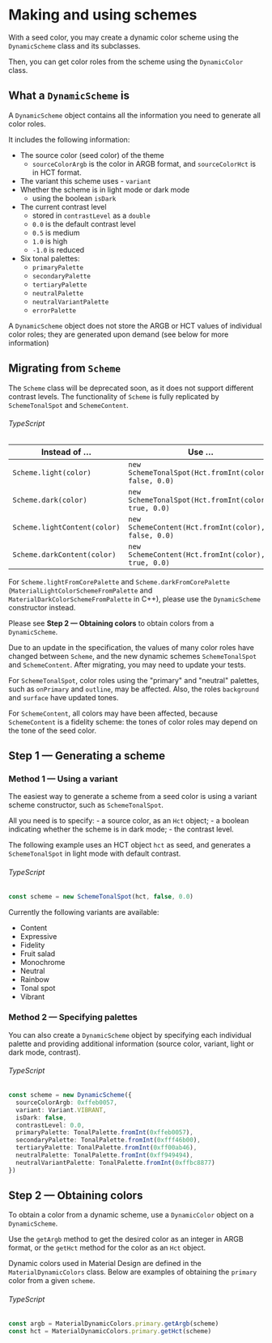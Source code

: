 # Making and using schemes

With a seed color, you may create a dynamic color scheme using the
`DynamicScheme` class and its subclasses.

Then, you can get color roles from the scheme using the `DynamicColor` class.

## What a `DynamicScheme` is

A `DynamicScheme` object contains all the information you need to generate all
color roles.

It includes the following information:

- The source color (seed color) of the theme
  - `sourceColorArgb` is the color in ARGB format, and `sourceColorHct` is
    in HCT format.
- The variant this scheme uses - `variant`
- Whether the scheme is in light mode or dark mode
  - using the boolean `isDark`
- The current contrast level
  - stored in `contrastLevel` as a `double`
  - `0.0` is the default contrast level
  - `0.5` is medium
  - `1.0` is high
  - `-1.0` is reduced
- Six tonal palettes:
  - `primaryPalette`
  - `secondaryPalette`
  - `tertiaryPalette`
  - `neutralPalette`
  - `neutralVariantPalette`
  - `errorPalette`

A `DynamicScheme` object does not store the ARGB or HCT values of individual
color roles; they are generated upon demand (see below for more information)

## Migrating from `Scheme`

The `Scheme` class will be deprecated soon, as it does not support different
contrast levels. The functionality of `Scheme` is fully replicated by
`SchemeTonalSpot` and `SchemeContent`.

<section>

###### TypeScript

| Instead of …                 | Use …                                                 |
| ---------------------------- | ----------------------------------------------------- |
| `Scheme.light(color)`        | `new SchemeTonalSpot(Hct.fromInt(color), false, 0.0)` |
| `Scheme.dark(color)`         | `new SchemeTonalSpot(Hct.fromInt(color), true, 0.0)`  |
| `Scheme.lightContent(color)` | `new SchemeContent(Hct.fromInt(color), false, 0.0)`   |
| `Scheme.darkContent(color)`  | `new SchemeContent(Hct.fromInt(color), true, 0.0)`    |

</section>

For `Scheme.lightFromCorePalette` and `Scheme.darkFromCorePalette`
(`MaterialLightColorSchemeFromPalette` and `MaterialDarkColorSchemeFromPalette`
in C++), please use the `DynamicScheme` constructor instead.

Please see **Step 2 — Obtaining colors** to obtain colors from a
`DynamicScheme`.

Due to an update in the specification, the values of many color roles have
changed between `Scheme`, and the new dynamic schemes `SchemeTonalSpot` and
`SchemeContent`. After migrating, you may need to update your tests.

For `SchemeTonalSpot`, color roles using the "primary" and "neutral" palettes,
such as `onPrimary` and `outline`, may be affected. Also, the roles `background`
and `surface` have updated tones.

For `SchemeContent`, all colors may have been affected, because `SchemeContent`
is a fidelity scheme: the tones of color roles may depend on the tone of the
seed color.

## Step 1 — Generating a scheme

### Method 1 — Using a variant

The easiest way to generate a scheme from a seed color is using a variant scheme
constructor, such as `SchemeTonalSpot`.

All you need is to specify: - a source color, as an `Hct` object; - a boolean
indicating whether the scheme is in dark mode; - the contrast level.

The following example uses an HCT object `hct` as seed, and generates a
`SchemeTonalSpot` in light mode with default contrast.

<section>

###### TypeScript

```typescript
const scheme = new SchemeTonalSpot(hct, false, 0.0)
```

</section>

Currently the following variants are available:

- Content
- Expressive
- Fidelity
- Fruit salad
- Monochrome
- Neutral
- Rainbow
- Tonal spot
- Vibrant

### Method 2 — Specifying palettes

You can also create a `DynamicScheme` object by specifying each individual
palette and providing additional information (source color, variant, light or
dark mode, contrast).

<section>

###### TypeScript

```typescript
const scheme = new DynamicScheme({
  sourceColorArgb: 0xffeb0057,
  variant: Variant.VIBRANT,
  isDark: false,
  contrastLevel: 0.0,
  primaryPalette: TonalPalette.fromInt(0xffeb0057),
  secondaryPalette: TonalPalette.fromInt(0xfff46b00),
  tertiaryPalette: TonalPalette.fromInt(0xff00ab46),
  neutralPalette: TonalPalette.fromInt(0xff949494),
  neutralVariantPalette: TonalPalette.fromInt(0xffbc8877)
})
```

</section>

## Step 2 — Obtaining colors

To obtain a color from a dynamic scheme, use a `DynamicColor` object on a
`DynamicScheme`.

Use the `getArgb` method to get the desired color as an integer in ARGB format,
or the `getHct` method for the color as an `Hct` object.

Dynamic colors used in Material Design are defined in the
`MaterialDynamicColors` class. Below are examples of obtaining the `primary`
color from a given `scheme`.

<section>

###### TypeScript

```typescript
const argb = MaterialDynamicColors.primary.getArgb(scheme)
const hct = MaterialDynamicColors.primary.getHct(scheme)
```

</section>
